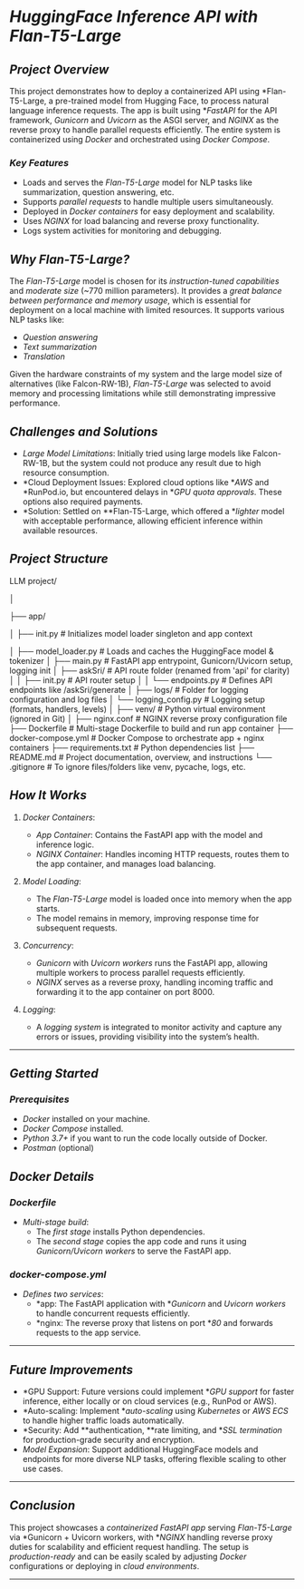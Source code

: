 # *HuggingFace Inference API with Flan-T5-Large*

## *Project Overview*

This project demonstrates how to deploy a containerized API using *Flan-T5-Large, a pre-trained model from Hugging Face, to process natural language inference requests. The app is built using **FastAPI* for the API framework, *Gunicorn* and *Uvicorn* as the ASGI server, and *NGINX* as the reverse proxy to handle parallel requests efficiently. The entire system is containerized using *Docker* and orchestrated using *Docker Compose*.

### *Key Features*
- Loads and serves the *Flan-T5-Large* model for NLP tasks like summarization, question answering, etc.
- Supports *parallel requests* to handle multiple users simultaneously.
- Deployed in *Docker containers* for easy deployment and scalability.
- Uses *NGINX* for load balancing and reverse proxy functionality.
- Logs system activities for monitoring and debugging.

## *Why Flan-T5-Large?*

The *Flan-T5-Large* model is chosen for its *instruction-tuned capabilities* and *moderate size* (~770 million parameters). It provides a *great balance between performance and memory usage*, which is essential for deployment on a local machine with limited resources. It supports various NLP tasks like:
- *Question answering*
- *Text summarization*
- *Translation*
  
Given the hardware constraints of my system and the large model size of alternatives (like Falcon-RW-1B), *Flan-T5-Large* was selected to avoid memory and processing limitations while still demonstrating impressive performance.

## *Challenges and Solutions*
- *Large Model Limitations*: Initially tried using large models like Falcon-RW-1B, but the system could not produce any result due to high resource consumption.  
- *Cloud Deployment Issues: Explored cloud options like **AWS* and *RunPod.io, but encountered delays in **GPU quota approvals*. These options also required payments.
- *Solution: Settled on **Flan-T5-Large, which offered a **lighter* model with acceptable performance, allowing efficient inference within available resources.

## *Project Structure*
LLM project/

│

├── app/

│ ├── init.py # Initializes model loader singleton and app context


│ ├── model_loader.py # Loads and caches the HuggingFace model & tokenizer
│ ├── main.py # FastAPI app entrypoint, Gunicorn/Uvicorn setup, logging init
│ ├── askSri/ # API route folder (renamed from 'api' for clarity)
│ │ ├── init.py # API router setup
│ │ └── endpoints.py # Defines API endpoints like /askSri/generate
│
├── logs/ # Folder for logging configuration and log files
│ └── logging_config.py # Logging setup (formats, handlers, levels)
│
├── venv/ # Python virtual environment (ignored in Git)
│
├── nginx.conf # NGINX reverse proxy configuration file
├── Dockerfile # Multi-stage Dockerfile to build and run app container
├── docker-compose.yml # Docker Compose to orchestrate app + nginx containers
├── requirements.txt # Python dependencies list
├── README.md # Project documentation, overview, and instructions
└── .gitignore # To ignore files/folders like venv, pycache, logs, etc.


## *How It Works*

1. *Docker Containers*:
   - *App Container*: Contains the FastAPI app with the model and inference logic.
   - *NGINX Container*: Handles incoming HTTP requests, routes them to the app container, and manages load balancing.

2. *Model Loading*:
   - The *Flan-T5-Large* model is loaded once into memory when the app starts.
   - The model remains in memory, improving response time for subsequent requests.
   
3. *Concurrency*:
   - *Gunicorn* with *Uvicorn workers* runs the FastAPI app, allowing multiple workers to process parallel requests efficiently.
   - *NGINX* serves as a reverse proxy, handling incoming traffic and forwarding it to the app container on port 8000.

4. *Logging*:
   - A *logging system* is integrated to monitor activity and capture any errors or issues, providing visibility into the system’s health.

---

## *Getting Started*

### *Prerequisites*

- *Docker* installed on your machine.
- *Docker Compose* installed.
- *Python 3.7+* if you want to run the code locally outside of Docker.
- *Postman* (optional)

## *Docker Details*

### *Dockerfile*
- *Multi-stage build*:
  - The *first stage* installs Python dependencies.
  - The *second stage* copies the app code and runs it using *Gunicorn/Uvicorn workers* to serve the FastAPI app.

### *docker-compose.yml*
- *Defines two services*:
  - *app: The FastAPI application with **Gunicorn* and *Uvicorn workers* to handle concurrent requests efficiently.
  - *nginx: The reverse proxy that listens on port **80* and forwards requests to the app service.

---

## *Future Improvements*

- *GPU Support: Future versions could implement **GPU support* for faster inference, either locally or on cloud services (e.g., RunPod or AWS).
- *Auto-scaling: Implement **auto-scaling* using *Kubernetes* or *AWS ECS* to handle higher traffic loads automatically.
- *Security: Add **authentication, **rate limiting, and **SSL termination* for production-grade security and encryption.
- *Model Expansion*: Support additional HuggingFace models and endpoints for more diverse NLP tasks, offering flexible scaling to other use cases.

---

## *Conclusion*

This project showcases a *containerized FastAPI app* serving *Flan-T5-Large* via *Gunicorn + Uvicorn workers, with **NGINX* handling reverse proxy duties for scalability and efficient request handling. The setup is *production-ready* and can be easily scaled by adjusting *Docker* configurations or deploying in *cloud environments*.

---
